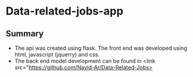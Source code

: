 # Data-related-jobs-app

## Summary
* The api was created using flask. The front end was developed using html, javascript (jquerry) and css. 
* The back end model development can be found in <link src="https://github.com/Navid-Ar/Data-Related-Jobs>
